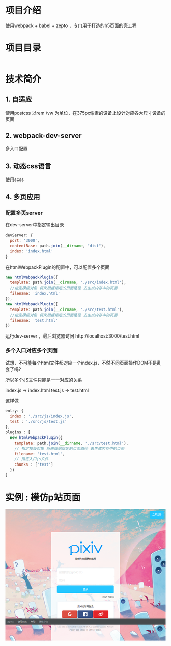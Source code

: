 # 项目介绍
使用webpack + babel + zepto ，专门用于打造的h5页面的壳工程

# 项目目录
```

```

# 技术简介

## 1. 自适应

使用postcss 以rem /vw 为单位，在375px像素的设备上设计对应各大尺寸设备的页面

## 2. webpack-dev-server 
多入口配置

## 3. 动态css语言
使用scss 

## 4. 多页应用

### 配置多页server
在dev-server中指定输出目录 
```js
devServer: {
  port: '3000',
  contentBase: path.join(__dirname, "dist"),
  index: 'index.html'
}
```

在htmlWebpackPlugin的配置中，可以配置多个页面
```js
new htmlWebpackPlugin({
  template: path.join(__dirname, './src/index.html'),
  //指定模板对象 将来根据指定的页面路径 去生成内存中的页面
  filename: 'index.html'
}),
new htmlWebpackPlugin({
  template: path.join(__dirname, './src/test.html'),
  //指定模板对象 将来根据指定的页面路径 去生成内存中的页面
  filename: 'test.html'
})
```
运行dev-server ，最后浏览器访问 http://localhost:3000/test.html

### 多个入口对应多个页面 
试想，不可能每个html文件都对应一个index.js，不然不同页面操作DOM不是乱套了吗? 

所以多个JS文件只能是一一对应的关系

index.js -> index.html 
test.js -> test.html

这样做 
```js
entry: {
  index : './src/js/index.js',
  test : './src/js/test.js'
},
plugins : [
  new htmlWebpackPlugin({
    template: path.join(__dirname, './src/test.html'),
    // 指定模板对象 将来根据指定的页面路径 去生成内存中的页面
    filename: 'test.html',
    // 指定入口js文件
    chunks : ['test']
  })
]
```

# 实例 : 模仿p站页面

![](./Screenshot_2020-01-05pixiv.png)
